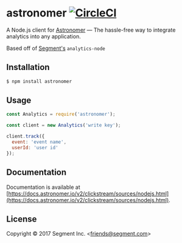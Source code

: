 # astronomer [![CircleCI](https://circleci.com/gh/segmentio/analytics-node.svg?style=svg&circle-token=68654e8cd0fcd16b1f3ae9943a1d8e20e36ae6c5)](https://circleci.com/gh/segmentio/analytics-node)

A Node.js client for [Astronomer](https://astronomer.io) — The hassle-free way to integrate analytics into any application.

Based off of [Segment's](https://segment.com) `analytics-node`



## Installation

```bash
$ npm install astronomer
```


## Usage

```js
const Analytics = require('astronomer');

const client = new Analytics('write key');

client.track({
  event: 'event name',
  userId: 'user id'
});
```


## Documentation

Documentation is available at [https://docs.astronomer.io/v2/clickstream/sources/nodejs.html](https://docs.astronomer.io/v2/clickstream/sources/nodejs.html).


## License

Copyright &copy; 2017 Segment Inc. \<friends@segment.com\>
